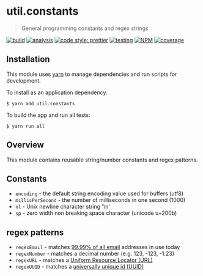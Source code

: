 # util.constants

> General programming constants and regex strings

[![build](https://circleci.com/gh/jmquigley/util.constants/tree/master.svg?style=shield)](https://circleci.com/gh/jmquigley/util.constants/tree/master)
[![analysis](https://img.shields.io/badge/analysis-tslint-9cf.svg)](https://palantir.github.io/tslint/)
[![code style: prettier](https://img.shields.io/badge/code_style-prettier-ff69b4.svg?style=flat-square)](https://github.com/prettier/prettier)
[![testing](https://img.shields.io/badge/testing-jest-blue.svg)](https://facebook.github.io/jest/)
[![NPM](https://img.shields.io/npm/v/util.constants.svg)](https://www.npmjs.com/package/util.constants)
[![coverage](https://coveralls.io/repos/github/jmquigley/util.constants/badge.svg?branch=master)](https://coveralls.io/github/jmquigley/util.constants?branch=master)


## Installation

This module uses [yarn](https://yarnpkg.com/en/) to manage dependencies and run scripts for development.

To install as an application dependency:
```
$ yarn add util.constants
```

To build the app and run all tests:
```
$ yarn run all
```


## Overview
This module contains reusable string/number constants and regex patterns.


## Constants

- `encoding` - the default string encoding value used for buffers (utf8)
- `millisPerSecond` - the number of milliseconds in one second (1000)
- `nl` - Unix newline character string '\n'
- `sp` - zero width non breaking space character (unicode u+200b)


## regex patterns

- `regexEmail` - matches [99.99% of all email](http://www.regular-expressions.info/email.html) addresses in use today
- `regexNumber` - matches a decimal number (e.g. 123, -123, -1.23)
- `regexURL` - matches a [Uniform Resource Locator (URL)](https://en.wikipedia.org/wiki/URL)
- `regexUUID` - matches a [universally unique id (UUID)](https://en.wikipedia.org/wiki/Universally_unique_identifier)
